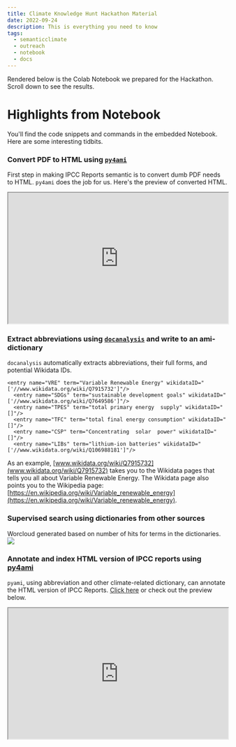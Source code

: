 ```yaml
---
title: Climate Knowledge Hunt Hackathon Material
date: 2022-09-24
description: This is everything you need to know
tags:
  - semanticclimate
  - outreach
  - notebook
  - docs
---
```

Rendered below is the Colab Notebook we prepared for the Hackathon. Scroll down to see the results. 

<script src="https://gist.github.com/ShweataNHegde/069453dae0db56c01cb4c78e5847842f.js"></script>

# Highlights from Notebook
You'll find the code snippets and commands in the embedded Notebook. Here are some interesting tidbits. 
### Convert PDF to HTML using [`py4ami`](https://github.com/petermr/docanalysis)
First step in making IPCC Reports semantic is to convert dumb PDF needs to HTML. `py4ami` does the job for us. Here's the preview of converted HTML. 
<iframe src="https://htmlpreview.github.io/?https://github.com/petermr/semanticClimate/blob/main/ipcc/ar6/wg3/Chapter02/fulltext.html" style width=100% height=300px></iframe>

### Extract abbreviations using [`docanalysis`](https://github.com/petermr/docanalysis) and write to an ami-dictionary
`docanalysis` automatically extracts abbreviations, their full forms, and potential Wikidata IDs.

```
<entry name="VRE" term="Variable Renewable Energy" wikidataID="['//www.wikidata.org/wiki/Q7915732']"/>
  <entry name="SDGs" term="sustainable development goals" wikidataID="['//www.wikidata.org/wiki/Q7649586']"/>
  <entry name="TPES" term="total primary energy  supply" wikidataID="[]"/>
  <entry name="TFC" term="total final energy consumption" wikidataID="[]"/>
  <entry name="CSP" term="Concentrating  solar  power" wikidataID="[]"/>
  <entry name="LIBs" term="lithium-ion batteries" wikidataID="['//www.wikidata.org/wiki/Q106988181']"/>
```
As an example, [www.wikidata.org/wiki/Q7915732](www.wikidata.org/wiki/Q7915732) takes you to the Wikidata pages that tells you all about Variable Renewable Energy. The Wikidata page also points you to the Wikipedia page: [https://en.wikipedia.org/wiki/Variable_renewable_energy](https://en.wikipedia.org/wiki/Variable_renewable_energy).

### Supervised search using dictionaries from other sources
Worcloud generated based on number of hits for terms in the dictionaries. 
<img src = '/climate-knowledge-hunt/static/img/climate_terms.png'>

### Annotate and index HTML version of IPCC reports using [py4ami](https://github.com/petermr/pyami)
`pyami`, using abbreviation and other climate-related dictionary, can annotate the HTML version of IPCC Reports. [Click here](https://htmlpreview.github.io/?https://github.com/petermr/semanticClimate/blob/main/ipcc/ar6/wg3/Chapter02/annotated/fulltext_emissions.html) or check out the preview below. 

<iframe src="https://htmlpreview.github.io/?https://github.com/petermr/semanticClimate/blob/main/ipcc/ar6/wg3/Chapter02/annotated/fulltext_emissions.html" style width=100% height=300px></ifranme>
